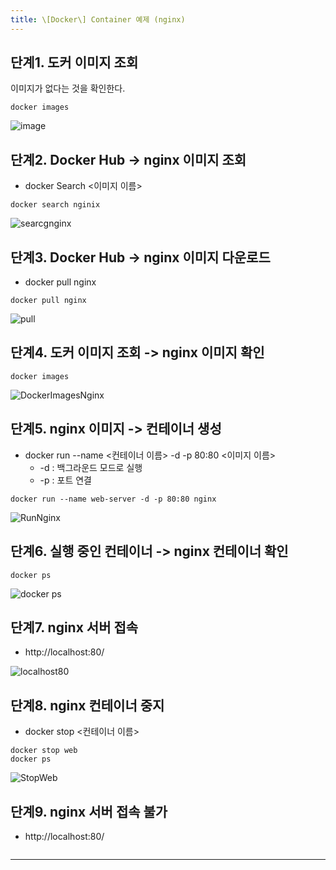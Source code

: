 ```yaml
---
title: \[Docker\] Container 예제 (nginx)
---
```

## 단계1. 도커 이미지 조회

이미지가 없다는 것을 확인한다.

```
docker images
```

![image](https://github.com/yyeongha/yyeongha.github.io/blob/main/assets/img/favicons/2024-4-16-docker/DockerImagesEmpty.png?raw=true)


## 단계2. Docker Hub -> nginx 이미지 조회
* docker Search <이미지 이름>

```
docker search nginix
```

![searcgnginx](https://github.com/yyeongha/yyeongha.github.io/blob/main/assets/img/favicons/2024-4-16-docker/SearchNginx.png?raw=true)


## 단계3. Docker Hub -> nginx 이미지 다운로드
* docker pull nginx

```
docker pull nginx
```

![pull](https://github.com/yyeongha/yyeongha.github.io/blob/main/assets/img/favicons/2024-4-16-docker/PullNginx.png?raw=true)


## 단계4. 도커 이미지 조회 -> nginx 이미지 확인

```
docker images
```

![DockerImagesNginx](https://github.com/yyeongha/yyeongha.github.io/blob/main/assets/img/favicons/2024-4-16-docker/DockerImagesNginx.png?raw=true)


## 단계5. nginx 이미지 -> 컨테이너 생성
* docker run --name <컨테이너 이름> -d -p 80:80 <이미지 이름>
  * -d : 백그라운드 모드로 실행
  * -p : 포트 연결

```
docker run --name web-server -d -p 80:80 nginx
```

![RunNginx](https://github.com/yyeongha/yyeongha.github.io/blob/main/assets/img/favicons/2024-4-16-docker/RunNginx.png?raw=true)


## 단계6. 실행 중인 컨테이너 -> nginx 컨테이너 확인

```
docker ps
```

![docker ps](https://github.com/good593/course_dev_basic/raw/main/docker/samples/1.%20%EC%BB%A8%ED%85%8C%EC%9D%B4%EB%84%88%20%EC%98%88%EC%A0%9C/img/image-7.png)

## 단계7. nginx 서버 접속
* http://localhost:80/

![localhost80](https://github.com/yyeongha/yyeongha.github.io/blob/main/assets/img/favicons/2024-4-16-docker/localhost80.png?raw=true)

## 단계8. nginx 컨테이너 중지
* docker stop <컨테이너 이름>

```
docker stop web
docker ps
```

![StopWeb](https://github.com/yyeongha/yyeongha.github.io/blob/main/assets/img/favicons/2024-4-16-docker/StopWeb.png?raw=true)


## 단계9. nginx 서버 접속 불가
* http://localhost:80/

![]()










---